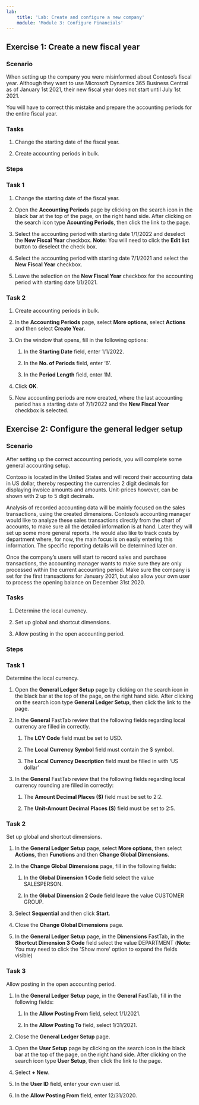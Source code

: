 ```yaml
---
lab:
    title: 'Lab: Create and configure a new company'
    module: 'Module 3: Configure Financials'
---
```


## Exercise 1: Create a new fiscal year

### Scenario

When setting up the company you were misinformed about Contoso’s fiscal year.
Although they want to use Microsoft Dynamics 365 Business Central as of January
1st 2021, their new fiscal year does not start until July 1st 2021.

You will have to correct this mistake and prepare the accounting periods for the
entire fiscal year.

### Tasks

1.  Change the starting date of the fiscal year.

2.  Create accounting periods in bulk.

### Steps

### Task 1

1.  Change the starting date of the fiscal year.

2.  Open the **Accounting Periods** page by clicking on the search icon in the black bar at the top of the page, on the right hand side. After clicking on the search icon type **Acounting Periods**, then click the link to the page.

3.  Select the accounting period with starting date 1/1/2022 and deselect
    the **New Fiscal Year** checkbox.
    **Note:** You will need to click the **Edit list** button to deselect the check box.

4.  Select the accounting period with starting date 7/1/2021 and select the
    **New Fiscal Year** checkbox.

5.  Leave the selection on the **New Fiscal Year** checkbox for the
    accounting period with starting date 1/1/2021.

### Task 2

1.  Create accounting periods in bulk.

7.  In the **Accounting Periods** page, select **More options**, select **Actions** and then select
    **Create Year**.

8.  On the window that opens, fill in the following options:

       1.  In the **Starting Date** field, enter 1/1/2022.

       2.  In the **No. of Periods** field, enter ‘6’.

       3.  In the **Period Length** field, enter 1M.

9.  Click **OK**.

10.  New accounting periods are now created, where the last accounting period
    has a starting date of 7/1/2022 and the **New Fiscal Year** checkbox is
    selected.

## Exercise 2: Configure the general ledger setup

### Scenario

After setting up the correct accounting periods, you will complete some general
accounting setup.

Contoso is located in the United States and will record their accounting data in
US dollar, thereby respecting the currencies 2 digit decimals for displaying
invoice amounts and amounts. Unit-prices however, can be shown with 2 up to 5
digit decimals.

Analysis of recorded accounting data will be mainly focused on the sales
transactions, using the created dimensions. Contoso’s accounting manager would
like to analyze these sales transactions directly from the chart of accounts, to
make sure all the detailed information is at hand. Later they will set up some
more general reports. He would also like to track costs by department where, for
now, the main focus is on easily entering this information. The specific
reporting details will be determined later on.

Once the company’s users will start to record sales and purchase transactions,
the accounting manager wants to make sure they are only processed within the
current accounting period. Make sure the company is set for the first
transactions for January 2021, but also allow your own user to process the
opening balance on December 31st 2020.

### Tasks

1.  Determine the local currency.

2.  Set up global and shortcut dimensions.

3.  Allow posting in the open accounting period.

### Steps

### Task 1

Determine the local currency.

1.  Open the **General Ledger Setup** page by clicking on the search icon in the black bar at the top of the page, on the right hand side. After clicking on the search icon type **General Ledger Setup**, then click the link to the page.

3.  In the **General** FastTab review that the following fields regarding
    local currency are filled in correctly.

       1.  The **LCY Code** field must be set to USD.

       2.  The **Local Currency Symbol** field must contain the $ symbol.

       3.  The **Local Currency Description** field must be filled in with ‘US
            dollar’

4.  In the **General** FastTab review that the following fields regarding
    local currency rounding are filled in correctly:

       1.  The **Amount Decimal Places ($)** field must be set to 2:2.

       2.  The **Unit-Amount Decimal Places ($)** field must be set to 2:5.

### Task 2

Set up global and shortcut dimensions.

1.  In the **General Ledger Setup** page, select **More options**, then select **Actions**, then
    **Functions** and then **Change Global Dimensions**.

7.  In the **Change Global Dimensions** page, fill in the following fields:

       1.  In the **Global Dimension 1 Code** field select the value
            SALESPERSON.

       2.  In the **Global Dimension 2 Code** field leave the value CUSTOMER
            GROUP.

8.  Select **Sequential** and then click **Start**.

9.  Close the **Change Global Dimensions** page.

10.  In the **General Ledger Setup** page, in the **Dimensions** FastTab, in
    the **Shortcut Dimension 3 Code** field select the value DEPARTMENT (**Note:** You may need to click the 'Show more' option to expand the fields visible)

### Task 3

Allow posting in the open accounting period.

1.  In the **General Ledger Setup** page, in the **General** FastTab, fill
    in the following fields:

       1.  In the **Allow Posting From** field, select 1/1/2021.

       2.  In the **Allow Posting To** field, select 1/31/2021.

13.  Close the **General Ledger Setup** page.

14.  Open the **User Setup** page by clicking on the search icon in the black bar at the top of the page, on the right hand side. After clicking on the search icon type **User Setup**, then click the link to the page.

16.  Select **+ New**.

15.  In the **User ID** field, enter your own user id.

16.  In the **Allow Posting From** field, enter 12/31/2020.
